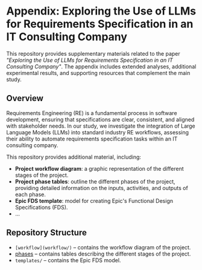 # Appendix: Exploring the Use of LLMs for Requirements Specification in an IT Consulting Company  

This repository provides supplementary materials related to the paper *"Exploring the Use of LLMs for Requirements Specification in an IT Consulting Company"*. The appendix includes extended analyses, additional experimental results, and supporting resources that complement the main study.  

## Overview  
Requirements Engineering (RE) is a fundamental process in software development, ensuring that specifications are clear, consistent, and aligned with stakeholder needs. In our study, we investigate the integration of Large Language Models (LLMs) into standard industry RE workflows, assessing their ability to automate requirements specification tasks within an IT consulting company.  


This repository provides additional material, including:  
- **Project workflow diagram**: a graphic representation of the different stages of the project.
- **Project phase tables**: outline the different phases of the project, providing detailed information on the inputs, activities, and outputs of each phase.
- **Epic FDS template**: model for creating Epic's Functional Design Specifications (FDS).
- ...

## Repository Structure  
- `[workflow](workflow/)` – contains the workflow diagram of the project.
- [phases](phases/) – contains tables describing the different stages of the project.  
- `templates/` – contains the Epic FDS model.  
